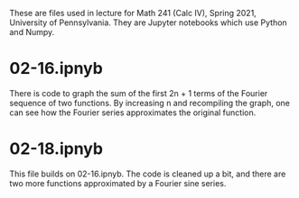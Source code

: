 These are files used in lecture for Math 241 (Calc IV), Spring 2021, University of Pennsylvania. They are Jupyter notebooks which use Python and Numpy.

# 02-16.ipnyb

There is code to graph the sum of the first 2n + 1 terms of the Fourier sequence of two functions. By increasing n and recompiling the graph, one can see how the Fourier series approximates the original function.

# 02-18.ipnyb

This file builds on 02-16.ipnyb. The code is cleaned up a bit, and there are two more functions approximated by a Fourier sine series.
